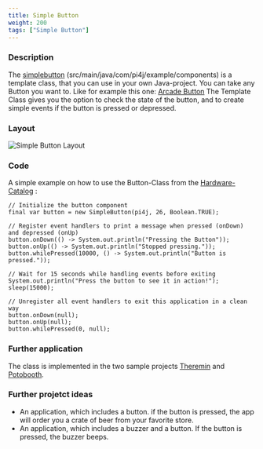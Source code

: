 ```yaml
---
title: Simple Button
weight: 200
tags: ["Simple Button"]
---
```

### Description
The [simplebutton](https://github.com/Pi4J/pi4j-example-components/tree/Dev-Arcade/src/main/java/com/pi4j/example/components) (src/main/java/com/pi4j/example/components) is a template class, that you can use in your own Java-project.
You can take any Button you want to. Like for example this one: [Arcade Button](https://www.berrybase.de/bauelemente/schalter-taster/drucktaster/arcade-button-30mm)
The Template Class gives you the option to check the state of the button, and to create simple events if the button is pressed or depressed.

### Layout
![Simple Button Layout](/assets/documentation/device-examples/Layout-SimpleButton.png)

### Code
A simple example on how to use the Button-Class from the [Hardware-Catalog](https://github.com/Pi4J/pi4j-example-components) :
```
// Initialize the button component
final var button = new SimpleButton(pi4j, 26, Boolean.TRUE);

// Register event handlers to print a message when pressed (onDown) and depressed (onUp)
button.onDown(() -> System.out.println("Pressing the Button"));
button.onUp(() -> System.out.println("Stopped pressing."));
button.whilePressed(10000, () -> System.out.println("Button is pressed."));

// Wait for 15 seconds while handling events before exiting
System.out.println("Press the button to see it in action!");
sleep(15000);

// Unregister all event handlers to exit this application in a clean way
button.onDown(null);
button.onUp(null);
button.whilePressed(0, null);
```

### Further application
The class is implemented in the two sample projects [Theremin](https://github.com/DieterHolz/RaspPiTheremin) and [Potobooth](https://github.com/DieterHolz/PhotoBooth).

### Further projetct ideas
- An application, which includes a button. if the button is pressed, the app will order you a crate of beer from your favorite store.
- An application, which includes a buzzer and a button. If the button is pressed, the buzzer beeps.